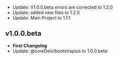 
- Update: V1.0.0.beta errors are corrected to 1.2.0
- Update: added new files to 1.2.0
- Update: Main Project to 1.1.1

## v1.0.0.beta
- **First Changelog**
- Update: @coreDeiv/bootstraplus to 1.0.0.beta
